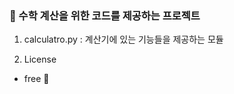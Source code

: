 ### :pencil: 수학 계산을 위한 코드를 제공하는 프로젝트
1. calculatro.py : 계산기에 있는 기능들을 제공하는 모듈

2. License
+ free :tada: